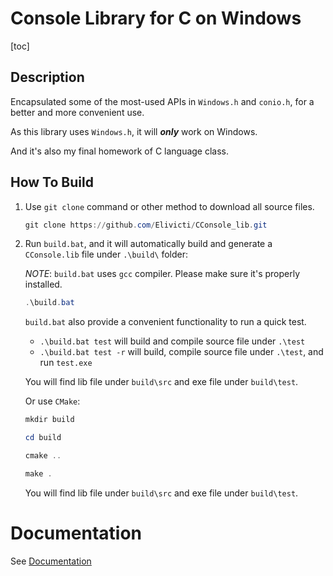 # Console Library for C on Windows

[toc]

## Description

Encapsulated some of the most-used APIs in `Windows.h` and `conio.h`, for a better and more convenient use.

As this library uses `Windows.h`, it will _**only**_ work on Windows.

And it's also my final homework of C language class.

## How To Build

1. Use `git clone` command or other method to download all source files.

   ```powershell
   git clone https://github.com/Elivicti/CConsole_lib.git
   ```

2. Run `build.bat`, and it will automatically build and generate a `CConsole.lib` file under `.\build\` folder:

   _NOTE_: `build.bat` uses `gcc` compiler. Please make sure it's properly installed.
   
   ```powershell
   .\build.bat
   ```

   `build.bat` also provide a convenient functionality to run a quick test.
   
   + `.\build.bat test` will build and compile source file under `.\test`
   + `.\build.bat test -r` will build, compile source file under `.\test`, and run `test.exe`
   
   You will find lib file under `build\src` and exe file under `build\test`.
   
   Or use `CMake`:
   
   ```powershell
   mkdir build
   ```
   ```powershell
   cd build
   ```
   ```powershell
   cmake ..
   ```
   ```powershell
   make .
   ```
   You will find lib file under `build\src` and exe file under `build\test`.

# Documentation

See [Documentation](Documentation.md)














